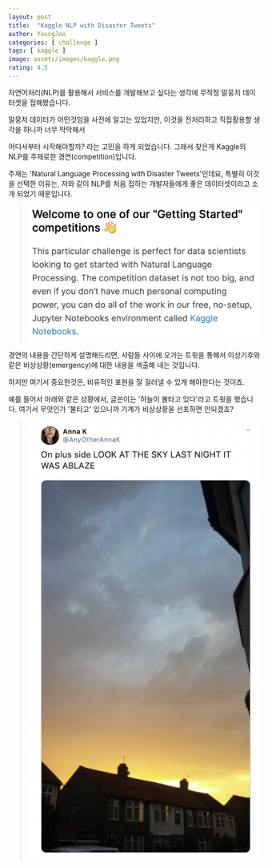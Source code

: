 ```yaml
---
layout: post
title:  "Kaggle NLP with Disaster Tweets"
author: YoungJoo
categories: [ challenge ]
tags: [ kaggle ]
image: assets/images/kaggle.png
rating: 4.5
---
```


자연어처리(NLP)를 활용해서 서비스를 개발해보고 싶다는 생각에 무작정 말뭉치 데이터셋을 접해봤습니다.

말뭉치 데이터가 어떤것임을 사전에 알고는 있었지만, 이것을 전처리하고 직접활용할 생각을 하니까 너무 막막해서 

어디서부터 시작해야할까? 라는 고민을 하게 되었습니다. 그래서 찾은게 Kaggle의 NLP를 주제로한 경연(competition)입니다.

주재는 'Natural Language Processing with Disaster Tweets'인데요,
특별히 이것을 선택한 이유는, 저와 같이 NLP를 처음 접하는 개발자들에게 좋은 데이터셋이라고 소개 되었기 때문입니다.

> ![image](/assets/images/kaggle_.png)

경연의 내용을 간단하게 설명해드리면, 사람들 사이에 오가는 트윗을 통해서 이상기후와 같은 비상상황(emergency)에 대한 내용을 색출해 내는 것입니다. 

하지만 여기서 중요한것은, 비유적인 표현을 잘 걸러낼 수 있게 해야한다는 것이죠. 

예를 들어서 아래와 같은 상황에서, 글쓴이는 '하늘이 불타고 있다'라고 트윗을 했습니다. 여기서 무엇인가 '불타고' 있으니까 기계가 비상상황을 선포하면 안되겠죠?

> ![image](/assets/images/twitter_ablaze.png)